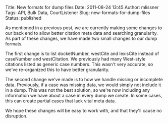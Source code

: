 Title: New formats for dump files
Date: 2011-08-24 13:45
Author: mlissner
Tags: API, Bulk Data, CourtListener
Slug: new-formats-for-dump-files
Status: published

As mentioned in a previous post, we are currently making some changes to
our back end to allow better citation meta data and searching
granularity. As part of these changes, we have made two small changes to
our dump formats.

The first change is to list docketNumber, westCite and lexisCite instead
of caseNumber and westCitation. We previously had many West-style
citations listed as generic case numbers. This wasn't very accurate, so
we've re-organized this to have better granularity.

The second change we've made is to how we handle missing or incomplete
data. Previously, if a case was missing data, we would simply not
include it in a dump. This was not the best solution, so we're now
including any information we have about a case in every dump we create.
In some cases, this can create partial cases that lack vital meta data.

We hope these changes will be easy to work with, and that they'll cause
no disruption.

